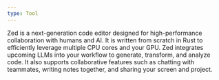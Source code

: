 ```yaml
---
type: Tool
---
```


Zed is a next-generation code editor designed for high-performance collaboration with humans and AI. It is written from scratch in Rust to efficiently leverage multiple CPU cores and your GPU. Zed integrates upcoming LLMs into your workflow to generate, transform, and analyze code. It also supports collaborative features such as chatting with teammates, writing notes together, and sharing your screen and project.